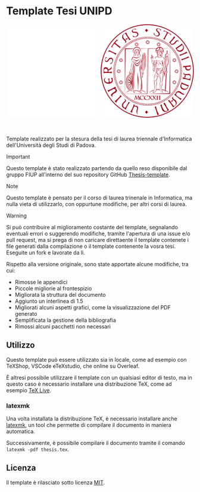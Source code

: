 # Template Tesi UNIPD

<p align="center">
  <img width="250" src="rsc/logo_unipd_white.png#gh-dark-mode-only">
  <img width="250" src="rsc/logo_unipd.png#gh-light-mode-only">
</p>

</br>

Template realizzato per la stesura della tesi di laurea triennale d'Informatica dell'Università degli Studi di Padova.

> [!IMPORTANT]
> Questo template è stato realizzato partendo da quello reso disponibile dal gruppo FIUP all'interno del suo repository GitHub [Thesis-template](https://github.com/FIUP/Thesis-template).

> [!NOTE]
> Questo template è pensato per il corso di laurea trinenale in Informatica, ma nulla vieta di utilizzarlo, con oppurtune modifiche, per altri corsi di laurea.

> [!WARNING]
> Si può contribuire al miglioramento costante del template, segnalando eventuali errori o suggerendo modifiche, tramite l'apertura di una issue e/o pull request, ma si prega di non caricare direttaente il template contenete i file generati dalla compilazione o il template contenente la vosra tesi. Eseguite un fork e lavorate da li.

Rispetto alla versione originale, sono state apportate alcune modifiche, tra cui:
- Rimosse le appendici
- Piccole migliorie al frontespizio
- Migliorata la struttura del documento
- Aggiunto un interlinea di 1.5
- Migliorati alcuni aspetti grafici, come la visualizzazione del PDF generato
- Semplificata la gestione della bibliografia
- Rimossi alcuni pacchetti non necessari

## Utilizzo
Questo template può essere utilizzato sia in locale, come ad esempio con TeXShop, VSCode eTeXstudio, che online su Overleaf.

È altresì possibile utilizzare il template con un qualsiasi editor di testo, ma in questo caso è necessario installare una distribuzione TeX, come ad esempio [TeX Live](https://www.tug.org/texlive/).

### latexmk

Una volta installata la distribuzione TeX, è necessario installare anche [latexmk](https://mg.readthedocs.io/latexmk.html), un tool che permette di compilare il documento in maniera automatica.

Successivamente, è possibile compilare il documento tramite il comando `latexmk -pdf thesis.tex`.

## Licenza

Il template è rilasciato sotto licenza [MIT](LICENSE).